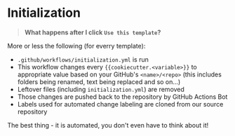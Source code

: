 # Initialization

> __What happens after I click `Use this template`?__

More or less the following (for everry template):

- `.github/workflows/initialization.yml` is run
- This workflow changes every `{{cookiecutter.<variable>}}` to
appropriate value based on your GitHub's `<name>/<repo>`
(this includes folders being renamed, text being replaced
and so on...)
- Leftover files (including `initialization.yml`) are
removed
- Those changes are pushed back to the repository by
GitHub Actions Bot
- Labels used for automated change labeling are cloned
from our source repository

The best thing - it is automated, you don't even have
to think about it!
